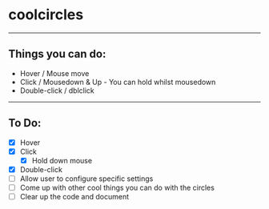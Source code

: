 # coolcircles
---
## Things you can do:
- Hover / Mouse move
- Click / Mousedown & Up
	  - You can hold whilst mousedown
- Double-click / dblclick
---
## To Do: 
- [x] Hover
- [x] Click
	- [x] Hold down mouse
- [x] Double-click
- [ ] Allow user to configure specific settings
- [ ] Come up with other cool things you can do with the circles
- [ ] Clear up the code and document
